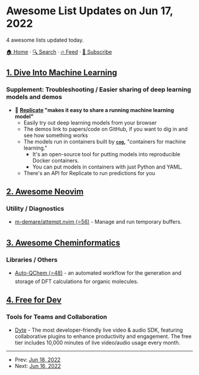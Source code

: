 # Awesome List Updates on Jun 17, 2022

4 awesome lists updated today.

[🏠 Home](/README.md) · [🔍 Search](https://www.trackawesomelist.com/search/) · [🔥 Feed](https://www.trackawesomelist.com/rss.xml) · [📮 Subscribe](https://trackawesomelist.us17.list-manage.com/subscribe?u=d2f0117aa829c83a63ec63c2f&id=36a103854c)



## [1. Dive Into Machine Learning](/content/dive-into-machine-learning/dive-into-machine-learning/README.md)

### Supplement: Troubleshooting / Easier sharing of deep learning models and demos

*   🐣 **[Replicate](https://replicate.com) "makes it easy to share a running machine learning model"**
    *   Easily try out deep learning models from your browser
    *   The demos link to papers/code on GitHub, if you want to dig in and see how something works
    *   The models run in containers built by **[`cog`](https://github.com/replicate/cog),** "containers for machine learning."
        *   It's an open-source tool for putting models into reproducible Docker containers.
        *   You can put models in containers with just Python and YAML.
    *   There's an API for Replicate to run predictions for you

## [2. Awesome Neovim](/content/rockerBOO/awesome-neovim/README.md)

### Utility / Diagnostics

*   [m-demare/attempt.nvim (⭐56)](https://github.com/m-demare/attempt.nvim) - Manage and run temporary buffers.

## [3. Awesome Cheminformatics](/content/hsiaoyi0504/awesome-cheminformatics/README.md)

### Libraries / Others

*   [Auto-QChem (⭐48)](https://github.com/PrincetonUniversity/auto-qchem) - an automated workflow for the generation and storage of DFT calculations for organic molecules.

## [4. Free for Dev](/content/ripienaar/free-for-dev/README.md)

### Tools for Teams and Collaboration

*   [Dyte](https://dyte.io) - The most developer-friendly live video & audio SDK, featuring collaborative plugins to enhance productivity and engagement. The free tier includes 10,000 minutes of live video/audio usage every month.

---

- Prev: [Jun 18, 2022](/content/2022/06/18/README.md)
- Next: [Jun 16, 2022](/content/2022/06/16/README.md)